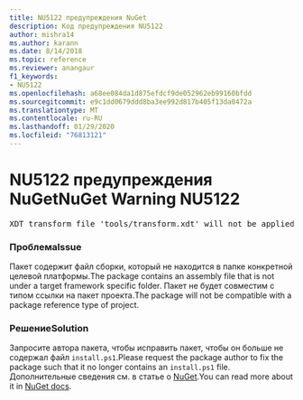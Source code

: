 ```yaml
---
title: NU5122 предупреждения NuGet
description: Код предупреждения NU5122
author: mishra14
ms.author: karann
ms.date: 8/14/2018
ms.topic: reference
ms.reviewer: anangaur
f1_keywords:
- NU5122
ms.openlocfilehash: a68ee084da1d875efdcf9de052962eb99160bfdd
ms.sourcegitcommit: e9c1dd0679ddd8ba3ee992d817b405f13da0472a
ms.translationtype: MT
ms.contentlocale: ru-RU
ms.lasthandoff: 01/29/2020
ms.locfileid: "76813121"
---
```

# <a name="nuget-warning-nu5122"></a><span data-ttu-id="215bc-103">NU5122 предупреждения NuGet</span><span class="sxs-lookup"><span data-stu-id="215bc-103">NuGet Warning NU5122</span></span>
<pre>XDT transform file 'tools/transform.xdt' will not be applied when the package is installed after the migration.</pre>

### <a name="issue"></a><span data-ttu-id="215bc-104">Проблема</span><span class="sxs-lookup"><span data-stu-id="215bc-104">Issue</span></span>

<span data-ttu-id="215bc-105">Пакет содержит файл сборки, который не находится в папке конкретной целевой платформы.</span><span class="sxs-lookup"><span data-stu-id="215bc-105">The package contains an assembly file that is not under a target framework specific folder.</span></span> <span data-ttu-id="215bc-106">Пакет не будет совместим с типом ссылки на пакет проекта.</span><span class="sxs-lookup"><span data-stu-id="215bc-106">The package will not be compatible with a package reference type of project.</span></span>


### <a name="solution"></a><span data-ttu-id="215bc-107">Решение</span><span class="sxs-lookup"><span data-stu-id="215bc-107">Solution</span></span>

<span data-ttu-id="215bc-108">Запросите автора пакета, чтобы исправить пакет, чтобы он больше не содержал файл `install.ps1`.</span><span class="sxs-lookup"><span data-stu-id="215bc-108">Please request the package author to fix the package such that it no longer contains an `install.ps1` file.</span></span> <span data-ttu-id="215bc-109">Дополнительные сведения см. в статье о [NuGet](../../consume-packages/migrate-packages-config-to-package-reference.md).</span><span class="sxs-lookup"><span data-stu-id="215bc-109">You can read more about it in [NuGet docs](../../consume-packages/migrate-packages-config-to-package-reference.md).</span></span>
